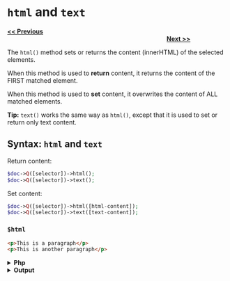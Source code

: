 # `html` and `text`

<a href="attr-and-removeattr.md"><b><< Previous</b></a>
&emsp;&emsp;&emsp;&emsp;&emsp;&emsp;&emsp;
&emsp;&emsp;&emsp;&emsp;&emsp;&emsp;&emsp;
&emsp;&emsp;&emsp;&emsp;&emsp;&emsp;&emsp;
&emsp;&emsp;&emsp;&emsp;&emsp;&emsp;&emsp;
&emsp;&emsp;&emsp;&emsp;&emsp;&emsp;&emsp;
&emsp;&emsp;&emsp;&emsp;&emsp;&emsp;&emsp;
&emsp;&emsp;&emsp;&emsp;&emsp;&emsp;&emsp;
&emsp;&emsp;&emsp;&emsp;
<a href="setattr-and-removeattr.md"><b>Next >></b></a>

The `html()` method sets or returns the content (innerHTML) of the selected elements.

When this method is used to **return** content, it returns the content of the FIRST matched element.

When this method is used to **set** content, it overwrites the content of ALL matched elements.

**Tip:** `text()` works the same way as `html()`, except that it is used to set or return only text content.

## Syntax: `html` and `text`

Return content:

```php
$doc->Q([selector])->html();
$doc->Q([selector])->text();
```

Set content:

```php
$doc->Q([selector])->html([html-content]);
$doc->Q([selector])->text([text-content]);
```

### `$html` 

```html
<p>This is a paragraph</p>
<p>This is another paragraph</p>
```

<details><summary><b>Php</b></summary>

```php
<?php
include "../src/webparser.php";
$doc = new WebScraper();
$doc->loadHTML($html);

$doc->Q("p:first")->html("<i>Hello world!</i>");
$text = $doc->Q("p:first")->text();
$doc->Q("p[2]")->text("<b>$text</b>");

$doc->output();
```
</details>

<details><summary><b>Output</b></summary>

```html
<p><i>Hello world!</i></p>
<p>&lt;b&gt;this is a paragraph&lt;/b&gt;</p> 
```

## Example test code snippet

Click [here](../examples/example_editclass_removeclass.php) to go to example test.
